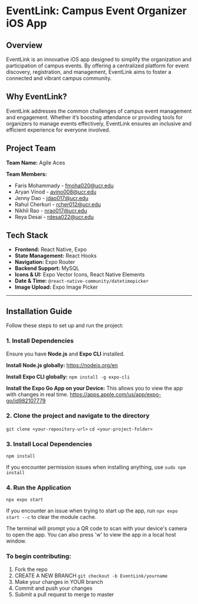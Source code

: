 # EventLink: Campus Event Organizer iOS App

## Overview
EventLink is an innovative iOS app designed to simplify the organization and participation of campus events. By offering a centralized platform for event discovery, registration, and management, EventLink aims to foster a connected and vibrant campus community.

## Why EventLink?
EventLink addresses the common challenges of campus event management and engagement. Whether it’s boosting attendance or providing tools for organizers to manage events effectively, EventLink ensures an inclusive and efficient experience for everyone involved.

## Project Team
**Team Name:** Agile Aces

**Team Members:**
- Faris Mohammady - fmoha020@ucr.edu
- Aryan Vinod - avino008@ucr.edu  
- Jenny Dao - jdao017@ucr.edu
- Rahul Cherkuri - rcher012@ucr.edu 
- Nikhil Rao - nrao017@ucr.edu 
- Reya Desai - rdesa022@ucr.edu

## **Tech Stack**
- **Frontend:** React Native, Expo
- **State Management:** React Hooks
- **Navigation:** Expo Router
- **Backend Support:** MySQL
- **Icons & UI:** Expo Vector Icons, React Native Elements
- **Date & Time:** `@react-native-community/datetimepicker`
- **Image Upload:** Expo Image Picker

---

## **Installation Guide**
Follow these steps to set up and run the project:

### **1. Install Dependencies**
Ensure you have **Node.js** and **Expo CLI** installed.

**Install Node.js globally:**
https://nodejs.org/en

**Install Expo CLI globally:**
`npm install -g expo-cli`

**Install the Expo Go App on your Device:**
This allows you to view the app with changes in real time. 
https://apps.apple.com/us/app/expo-go/id982107779

### **2. Clone the project and navigate to the directory**
`git clone <your-repository-url>`
`cd <your-project-folder>`

### **3. Install Local Dependencies**
`npm install`

If you encounter permission issues when installing anything, use `sudo npm install`

### **4. Run the Application**
`npx expo start`

If you encounter an issue when trying to start up the app, run  `npx expo start --c` to clear the module cache.

The terminal will prompt you a QR code to scan with your device's camera to open the app. You can also press 'w' to view the app in a local host window.

### To begin contributing:
1. Fork the repo
2. CREATE A NEW BRANCH
   `git checkout -b EventLink/yourname`
3. Make your changes in YOUR branch
4. Commit and push your changes
5. Submit a pull request to merge to master





